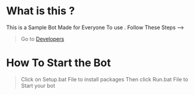 # What is this ?
This is a Sample Bot Made for Everyone To use .
Follow These Steps -->
> Go to [Developers](https://discord.com/developers/applications)
# How To Start the Bot
> Click on Setup.bat File to install packages
> Then click Run.bat File to Start your bot
